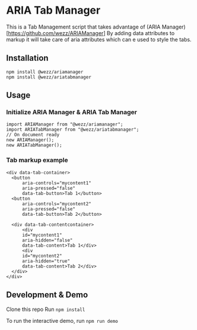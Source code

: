 # ARIA Tab Manager

This is a Tab Management script that takes advantage of (ARIA Manager)[https://github.com/wezz/ARIAManager]
By adding data attributes to markup it will take care of aria attributes which can e used to style the tabs.

## Installation
```
npm install @wezz/ariamanager
npm install @wezz/ariatabmanager
```

## Usage
### Initialize ARIA Manager & ARIA Tab Manager
```
import ARIAManager from "@wezz/ariamanager";
import ARIATabManager from "@wezz/ariatabmanager";
// On document ready
new ARIAManager();
new ARIATabManager();
```

### Tab markup example
```
<div data-tab-container>  
  <button
      aria-controls="mycontent1"
      aria-pressed="false"
      data-tab-button>Tab 1</button>
  <button
      aria-controls="mycontent2"
      aria-pressed="false"
      data-tab-button>Tab 2</button>
  
  <div data-tab-contentcontainer>
      <div
      id="mycontent1"
      aria-hidden="false"
      data-tab-content>Tab 1</div>
      <div
      id="mycontent2"
      aria-hidden="true"
      data-tab-content>Tab 2</div>
  </div>
</div>
```



## Development & Demo
Clone this repo
Run
``` npm install ```

To run the interactive demo, run 
``` npm run demo ```
